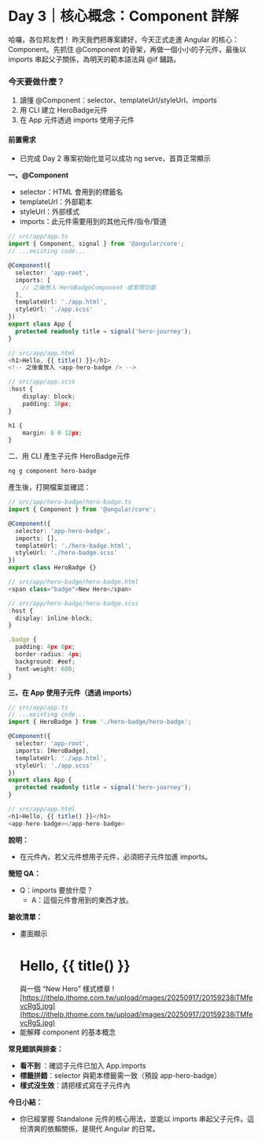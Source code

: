 # Day 3｜核心概念：Component 詳解

哈囉，各位邦友們！
昨天我們把專案建好，今天正式走進 Angular 的核心：Component。先抓住 @Component 的骨架，再做一個小小的子元件，最後以 imports 串起父子關係，為明天的範本語法與 @if 鋪路。

### 今天要做什麼？
1. 讀懂 @Component：selector、templateUrl/styleUrl、imports
2. 用 CLI 建立 HeroBadge元件
3. 在 App 元件透過 imports 使用子元件

#### 前置需求
* 已完成 Day 2 專案初始化並可以成功 ng serve，首頁正常顯示

**一、@Component**
* selector：HTML 會用到的標籤名
* templateUrl：外部範本
* styleUrl：外部樣式
* imports：此元件需要用到的其他元件/指令/管道
```ts
// src/app/app.ts
import { Component, signal } from '@angular/core';
// ...existing code...

@Component({
  selector: 'app-root',
  imports: [
    // 之後放入 HeroBadgeComponent 或常用功能
  ],
  templateUrl: './app.html',
  styleUrl: './app.scss'
})
export class App {
  protected readonly title = signal('hero-journey');
}

// src/app/app.html
<h1>Hello, {{ title() }}</h1>
<!-- 之後會放入 <app-hero-badge /> -->

// src/app/app.scss
:host {
    display: block;
    padding: 16px; 
}

h1 {
    margin: 0 0 12px; 
}
```


二、用 CLI 產生子元件 HeroBadge元件
```sh
ng g component hero-badge
```
產生後，打開檔案並確認：
```ts
// src/app/hero-badge/hero-badge.ts
import { Component } from '@angular/core';

@Component({
  selector: 'app-hero-badge',
  imports: [],
  templateUrl: './hero-badge.html',
  styleUrl: './hero-badge.scss'
})
export class HeroBadge {}

// src/app/hero-badge/hero-badge.html
<span class="badge">New Hero</span>

// src/app/hero-badge/hero-badge.scss
:host {
  display: inline-block;
}

.badge {
  padding: 4px 8px;
  border-radius: 4px;
  background: #eef;
  font-weight: 600;
}
```

**三、在 App 使用子元件（透過 imports）**
```ts
// src/app/app.ts
// ...existing code...
import { HeroBadge } from './hero-badge/hero-badge';

@Component({
  selector: 'app-root',
  imports: [HeroBadge],
  templateUrl: './app.html',
  styleUrl: './app.scss'
})
export class App {
  protected readonly title = signal('hero-journey');
}

// src/app/app.html
<h1>Hello, {{ title() }}</h1>
<app-hero-badge></app-hero-badge>
```

**說明：**
* 在元件內，若父元件想用子元件，必須把子元件加進 imports。

**簡短 QA：**
* Q：imports 要放什麼？
    * A：這個元件會用到的東西才放。

**驗收清單：**
* 畫面顯示 <h1>Hello, {{ title() }}</h1> 與一個 “New Hero” 樣式標章
    ![https://ithelp.ithome.com.tw/upload/images/20250917/20159238iTMfevcRgS.jpg](https://ithelp.ithome.com.tw/upload/images/20250917/20159238iTMfevcRgS.jpg)
* 能解釋 component 的基本概念

**常見錯誤與排查：**
* **看不到 <app-hero-badge>**：確認子元件已加入 App.imports
* **標籤拼錯**：selector 與範本標籤需一致（預設 app-hero-badge）
* **樣式沒生效**：請把樣式寫在子元件內

**今日小結：**
* 你已經掌握 Standalone 元件的核心用法，並能以 imports 串起父子元件。這份清爽的依賴關係，是現代 Angular 的日常。
